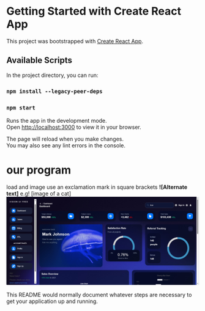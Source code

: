 # Getting Started with Create React App

This project was bootstrapped with [Create React App](https://github.com/facebook/create-react-app).

## Available Scripts

In the project directory, you can run:

### `npm install --legacy-peer-deps`
### `npm start`

Runs the app in the development mode.\
Open [http://localhost:3000](http://localhost:3000) to view it in your browser.

The page will reload when you make changes.\
You may also see any lint errors in the console.

# our program #
load and image use an exclamation mark in square brackets **![Alternate text]** e.g!
[image of a cat]
![Reference Image](/public/assets/output1.png)

This README would normally document whatever steps are necessary to get your application up and running.





